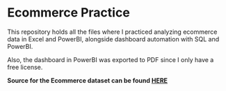 # Ecommerce Practice

This repository holds all the files where I practiced analyzing ecommerce data in Excel and PowerBI, alongside dashboard automation with SQL and PowerBI. 

Also, the dashboard in PowerBI was exported to PDF since I only have a free license.


**Source for the Ecommerce dataset can be found [HERE](https://www.kaggle.com/datasets/mervemenekse/ecommerce-dataset)**

